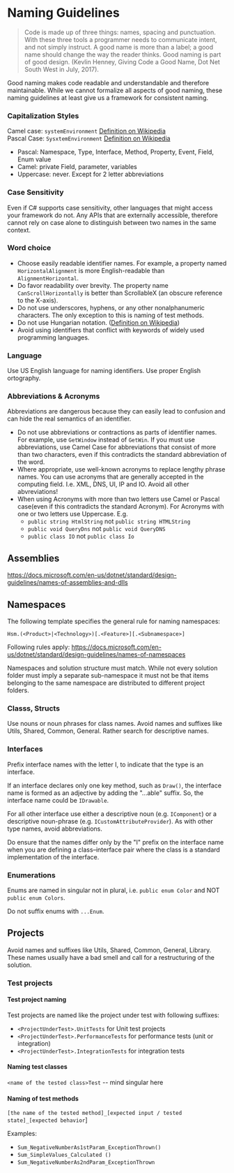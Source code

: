 ﻿# Naming Guidelines

> Code is made up of three things: names, spacing and punctuation. With these three tools a programmer needs to communicate intent, and not simply instruct. A good name is more than a label; a good name should change the way the reader thinks. Good naming is part of good design. (Kevlin Henney, Giving Code a Good Name, Dot Net South West in July, 2017).

Good naming makes code readable and understandable and therefore maintainable. While we cannot formalize all aspects of good naming, these naming guidelines at least give us a framework for consistent naming.

### Capitalization Styles
Camel case: `systemEnvironment` [Definition on Wikipedia](https://en.wikipedia.org/wiki/Camel_case)\
Pascal Case: `SysxtemEnvironment` [Definition on Wikipedia](https://en.wikipedia.org/wiki/Camel_case)

* Pascal: Namespace, Type, Interface, Method, Property, Event, Field, Enum value
* Camel: private Field, parameter, variables
* Uppercase: never. Except for 2 letter abbreviations

### Case Sensitivity
Even if C# supports case sensitivity, other languages that might access your framework do not. Any APIs that are externally accessible, therefore cannot rely on case alone to distinguish between two names in the same context.

### Word choice
* Choose easily readable identifier names. For example, a property named `HorizontalAlignment` is more English-readable than `AlignmentHorizontal`.
* Do favor readability over brevity. The property name `CanScrollHorizontally` is better than ScrollableX (an obscure reference to the X-axis).
* Do not use underscores, hyphens, or any other nonalphanumeric characters. The only exception to this is naming of test methods.
* Do not use Hungarian notation. ([Definition on Wikipedia](https://en.wikipedia.org/wiki/Hungarian_notation))
* Avoid using identifiers that conflict with keywords of widely used programming languages.

### Language 
Use US English language for naming identifiers. Use proper English ortography.

### Abbreviations & Acronyms
Abbreviations are dangerous because they can easily lead to confusion and can hide the real semantics of an identifier.

* Do not use abbreviations or contractions as parts of identifier names. For example, use `GetWindow` instead of `GetWin`. If you must use abbreviations, use Camel Case for abbreviations that consist of more than two characters, even if this contradicts the standard abbreviation of the word.   
* Where appropriate, use well-known acronyms to replace lengthy phrase names. You can use acronyms that are generally accepted in the computing field. I.e. XML, DNS, UI, IP and IO. Avoid all other abvreviations!
* When using Acronyms with more than two letters use Camel or Pascal case(even if this contradicts the standard Acronym). For Acronyms with one or two letters use Uppercase. E.g. 
  * `public string HtmlString` not `public string HTMLString`
  * `public void QueryDns` not `public void QueryDNS`
  * `public class IO` not `public class Io`

## Assemblies
https://docs.microsoft.com/en-us/dotnet/standard/design-guidelines/names-of-assemblies-and-dlls

## Namespaces
The following template specifies the general rule for naming namespaces:

`Hsm.(<Product>|<Technology>)[.<Feature>][.<Subnamespace>]`

Following rules apply:
https://docs.microsoft.com/en-us/dotnet/standard/design-guidelines/names-of-namespaces

Namespaces and solution structure must match. While not every solution folder must imply a separate sub-namespace it must not be that items belonging to the same namespace are distributed to different project folders.

### Classs, Structs
Use nouns or noun phrases for class names.
Avoid names and suffixes like Utils, Shared, Common, General. Rather search for descriptive names. 

### Interfaces
Prefix interface names with the letter I, to indicate that the type is an interface.

If an interface declares only one key method, such as `Draw()`, the interface name is formed as an adjective by adding the "...able" suffix. So, the interface name could be `IDrawable`.

For all other interface use either a descriptive noun (e.g. `IComponent`) or a descriptive noun-phrase (e.g. `ICustomAttributeProvider`). As with other type names, avoid abbreviations. 

Do ensure that the names differ only by the "I" prefix on the interface name when you are defining a class–interface pair where the class is a standard implementation of the interface.

### Enumerations
Enums are named in singular not in plural, i.e. `public enum Color` and NOT `public enum Colors`.

Do not suffix enums with `...Enum`.

## Projects
Avoid names and suffixes like Utils, Shared, Common, General, Library. These names usually have a bad smell and call for a restructuring of the solution.

### Test projects
#### Test project naming
Test projects are named like the project under test with following suffixes:
* `<ProjectUnderTest>.UnitTests` for Unit test projects
* `<ProjectUnderTest>.PerformanceTests` for performance tests (unit or integration)
* `<ProjectUnderTest>.IntegrationTests` for integration tests

#### Naming test classes
`<name of the tested class>Test`  -- mind singular here

#### Naming of test methods
`[the name of the tested method]_[expected input / tested state]_[expected behavior`]

Examples:
* `Sum_NegativeNumberAs1stParam_ExceptionThrown()`
* `Sum_SimpleValues_Calculated ()`
* `Sum_NegativeNumberAs2ndParam_ExceptionThrown`